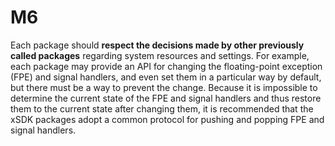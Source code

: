 # M6

Each package should **respect the decisions made by other previously called
packages** regarding system resources and settings. For example, each package
may provide an API for changing the floating-point exception (FPE) and signal
handlers, and even set them in a particular way by default, but there must be a
way to prevent the change. Because it is impossible to determine the current
state of the FPE and signal handlers and thus restore them to the current state
after changing them, it is recommended that the xSDK packages adopt a common
protocol for pushing and popping FPE and signal handlers.
